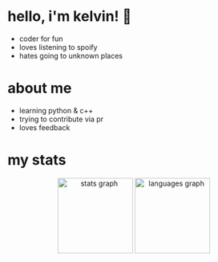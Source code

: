 # hello, i'm kelvin! 👋
- coder for fun
- loves listening to spoify
- hates going to unknown places

# about me
- learning python & c++
- trying to contribute via pr
- loves feedback

# my stats
<div align="center">
  <img src="https://github-readme-stats.vercel.app/api?username=kelvinlikescoding&hide_title=false&hide_rank=false&show_icons=true&include_all_commits=true&count_private=true&disable_animations=false&theme=github_dark&locale=en&hide_border=true" height="150" alt="stats graph"/>
  <img src="https://github-readme-stats.vercel.app/api/top-langs?username=kelvinlikescoding&locale=en&hide_title=false&layout=compact&card_width=320&langs_count=5&theme=github_dark&hide_border=true" height="150" alt="languages graph"/>
</div>
